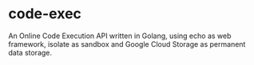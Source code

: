 # code-exec
An Online Code Execution API written in Golang, using echo as web framework, isolate as sandbox and Google Cloud Storage as permanent data storage.
